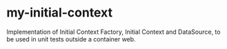 my-initial-context
==================

Implementation of Initial Context Factory, Initial Context and DataSource, to be used in unit tests outside a container web.
